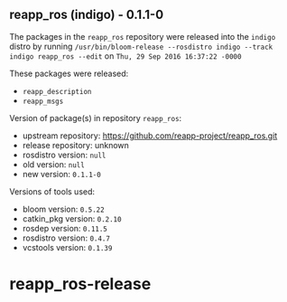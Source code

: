 ## reapp_ros (indigo) - 0.1.1-0

The packages in the `reapp_ros` repository were released into the `indigo` distro by running `/usr/bin/bloom-release --rosdistro indigo --track indigo reapp_ros --edit` on `Thu, 29 Sep 2016 16:37:22 -0000`

These packages were released:
- `reapp_description`
- `reapp_msgs`

Version of package(s) in repository `reapp_ros`:

- upstream repository: https://github.com/reapp-project/reapp_ros.git
- release repository: unknown
- rosdistro version: `null`
- old version: `null`
- new version: `0.1.1-0`

Versions of tools used:

- bloom version: `0.5.22`
- catkin_pkg version: `0.2.10`
- rosdep version: `0.11.5`
- rosdistro version: `0.4.7`
- vcstools version: `0.1.39`


# reapp_ros-release